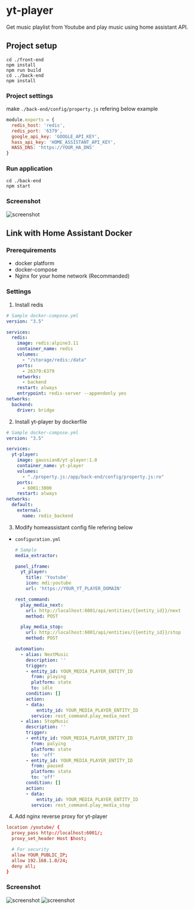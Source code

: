# yt-player

Get music playlist from Youtube and play music using home assistant API.

## Project setup
```
cd ./front-end
npm install
npm run build
cd ../back-end
npm install
```

### Project settings
make `./back-end/config/property.js` refering below example
```js
module.exports = {
  redis_host: 'redis',
  redis_port: '6379',
  google_api_key: 'GOOGLE_API_KEY',
  hass_api_key: 'HOME_ASSISTANT_API_KEY',
  HASS_DNS: 'https://YOUR_HA_DNS'
}
```

### Run application
```
cd ./back-end
npm start
```

### Screenshot
![screenshot](./screenshot.png)

## Link with Home Assistant Docker

### Prerequirements
- docker platform
- docker-compose
- Nginx for your home network (Recommanded)

### Settings
1. Install redis
  ```yml
  # Sample docker-compose.yml
  version: "3.5"

  services:
    redis:
      image: redis:alpine3.11
      container_name: redis
      volumes:
        - "/storage/redis:/data"
      ports: 
        - 26379:6379
      networks:
        - backend
      restart: always
      entrypoint: redis-server --appendonly yes
  networks:
    backend:
      driver: bridge
  ```
2. Install yt-player by dockerfile
  ```yml
  # Sample docker-compose.yml
  version: "3.5"

  services:
    yt-player:
      image: gaussian8/yt-player:1.0
      container_name: yt-player
      volumes:
        - "./property.js:/app/back-end/config/property.js:ro"
      ports: 
        - 6001:3000
      restart: always
  networks:
    default:
      external:
        name: redis_backend
  ```
3. Modify homeassistant config file refering below
- `configuration.yml`
  ```yml
  # Sample
  media_extractor:

  panel_iframe:
    yt_player:
      title: 'Youtube'
      icon: mdi:youtube
      url: 'https://YOUR_YT_PLAYER_DOMAIN'

  rest_command:
    play_media_next:
      url: http://localhost:6001/api/entities/{{entity_id}}/next
      method: POST

    play_media_stop:
      url: http://localhost:6001/api/entities/{{entity_id}}/stop
      method: POST

  automation:
    - alias: NextMusic
      description: ''
      trigger:
      - entity_id: YOUR_MEDIA_PLAYER_ENTITY_ID
        from: playing
        platform: state
        to: idle
      condition: []
      action:
      - data:
          entity_id: YOUR_MEDIA_PLAYER_ENTITY_ID
        service: rest_command.play_media_next
    - alias: StopMusic
      description: ''
      trigger:
      - entity_id: YOUR_MEDIA_PLAYER_ENTITY_ID
        from: palying
        platform: state
        to: 'off'
      - entity_id: YOUR_MEDIA_PLAYER_ENTITY_ID
        from: paused
        platform: state
        to: 'off'
      condition: []
      action:
      - data:
          entity_id: YOUR_MEDIA_PLAYER_ENTITY_ID
        service: rest_command.play_media_stop

  ```
4. Add nginx reverse proxy for yt-player
  ```conf
  location /youtube/ {
    proxy_pass http://localhost:6001/;
    proxy_set_header Host $host;

    # For security
    allow YOUR_PUBLIC_IP;
    allow 192.168.1.0/24;
    deny all;
  }
  ```
### Screenshot
![screenshot](./hass_1.png)
![screenshot](./hass_2.png)